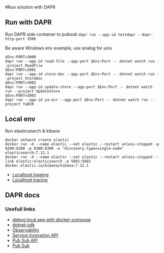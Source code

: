 ﻿#Run solution with DAPR

## Run with DAPR

Run DAPR side container to pubsub
`dapr run --app-id testdapr --dapr-http-port 3500`

Be aware Windows env example, use analog for unix

```
$Env:PORT=3000
dapr run --app-id read-file --app-port $Env:Port -- dotnet watch run --project ReadFile
$Env:PORT=3001
dapr run --app-id store-doc --app-port $Env:Port -- dotnet watch run --project StoreDoc
$Env:PORT=3002
dapr run --app-id update-store --app-port $Env:Port -- dotnet watch run --project UpdateStore
$Env:PORT=3003
dapr run --app-id ya-ocr --app-port $Env:Port -- dotnet watch run --project YaOCR
```

## Local env

Run elasticsearch & kibana

```
docker network create elastic
docker run -d --name elastic --net elastic --restart unless-stopped -p 9200:9200 -p 9300:9300 -e "discovery.type=single-node" elasticsearch:7.12.1
docker run -d --name elastic --net elastic --restart unless-stopped --link elastic:elasticsearch -p 5601:5601 docker.elastic.co/kibana/kibana:7.12.1
```

+ [Localhost logging](http://localhost:5601/)
+ [Localhost tracing](http://localhost:9411/)

## DAPR docs

### Usefull links
+ [debug local app with docker-compose](https://docs.dapr.io/operations/hosting/self-hosted/self-hosted-with-docker/)
+ [dotnet-sdk](https://github.com/dapr/dotnet-sdk)
+ [Observability](https://docs.microsoft.com/en-us/dotnet/architecture/dapr-for-net-developers/observability)
+ [Service invocation API](https://docs.dapr.io/reference/api/service_invocation_api/)
+ [Pub Sub API](https://docs.dapr.io/reference/api/pubsub_api/)
+ [Pub Sub](https://docs.dapr.io/developing-applications/building-blocks/pubsub/howto-publish-subscribe/)
